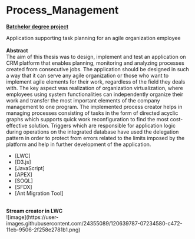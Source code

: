 # Process_Management
<b><u>Batchelor degree project</u></b>

Application supporting task planning for an agile organization employee</br></br>
<b>Abstract</b></br>
The aim of this thesis was to design, implement and test an application on CRM platform that enables planning, monitoring and analyzing processes created from consecutive jobs. The application should be designed in such a way that it can serve any agile organization or those who want to implement agile elements for their work, regardless of the field they deals with. The key aspect was realization of organization virtualization, where employees using system functionalities can independently organize their work and transfer the most important elements of the company management to one program. The implemented process creator helps in managing processes consisting of tasks in the form of directed acyclic graphs which supports quick work reconfiguration to find the most cost-effective solution. Triggers which are responsible for application logic during operations on the integrated database have used the delegation pattern in order to protect from errors related to the limits imposed by the platform and help in further development of the application.
</br>

* [LWC]
* [D3.js]
* [JavaScript]
* [APEX]
* [SOQL]
* [SFDX]
* [Ant Migration Tool]

</br>
<b>Stream creator in LWC</b></br>
![image](https://user-images.githubusercontent.com/24355089/120639787-07234580-c472-11eb-9506-2f258e2781b1.png)

